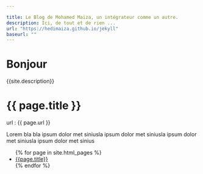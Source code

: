 ```yaml
---

title: Le Blog de Mohamed Maïza, un intégrateur comme un autre.
description: Ici, de tout et de rien ...
url: "https://hedimaiza.github.io/jekyll"
baseurl: ""
---
```


# Bonjour
{{site.description}}

<h1>{{ page.title }}</h1>
url : {{ page.url }}

<p>Lorem bla bla ipsum dolor met siniusla ipsum dolor met siniusla ipsum dolor met siniusla ipsum dolor met sinius </p>


<ul>
{% for page in site.html_pages %}
<li><a href="{{ page.url }}">{{page.title}}</a></li>
{% endfor %}
</ul>
